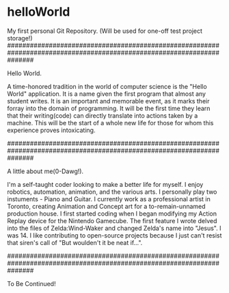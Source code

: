 # helloWorld
My first personal Git Repository. (Will be used for one-off test project storage!)
#######################################################################################################################


Hello World.

A time-honored tradition in the world of computer science is the "Hello World" application.
It is a name given the first program that almost any student writes.
It is an important and memorable event, as it marks their forray into the domain of programming.
It will be the first time they learn that their writing(code) can directly translate into actions taken by a machine.
This will be the start of a whole new life for those for whom this experience proves intoxicating.


#######################################################################################################################


A little about me(0-Dawg!).

I'm a self-taught coder looking to make a better life for myself.
I enjoy robotics, automation, animation, and the various arts.
I personally play two instuments - Piano and Guitar.
I currently work as a professional artist in Toronto, creating Animation and Concept art for a to-remain-unnamed production house.
I first started coding when I began modifying my Action Replay device for the Nintendo Gamecube.
The first feature I wrote delved into the files of Zelda:Wind-Waker and changed Zelda's name into "Jesus". I was 14.
I like contributing to open-source projects because I just can't resist that siren's call of "But woulden't it be neat if...".


#######################################################################################################################


To Be Continued!
